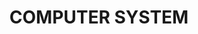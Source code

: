 ---
layout: list
title: COMPUTER SYSTEM
slug: computer_system
description: >
  컴퓨터 시스템 공부
sitemap: true
---